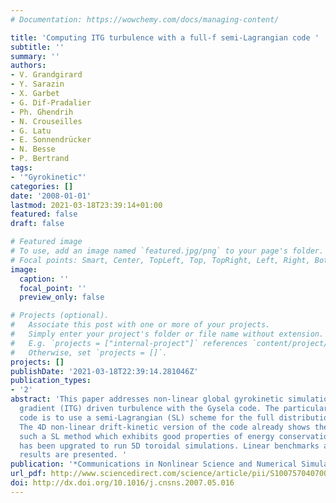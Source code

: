 ```yaml
---
# Documentation: https://wowchemy.com/docs/managing-content/

title: 'Computing ITG turbulence with a full-f semi-Lagrangian code '
subtitle: ''
summary: ''
authors:
- V. Grandgirard
- Y. Sarazin
- X. Garbet
- G. Dif-Pradalier
- Ph. Ghendrih
- N. Crouseilles
- G. Latu
- E. Sonnendrücker
- N. Besse
- P. Bertrand
tags:
- '"Gyrokinetic"'
categories: []
date: '2008-01-01'
lastmod: 2021-03-18T23:39:14+01:00
featured: false
draft: false

# Featured image
# To use, add an image named `featured.jpg/png` to your page's folder.
# Focal points: Smart, Center, TopLeft, Top, TopRight, Left, Right, BottomLeft, Bottom, BottomRight.
image:
  caption: ''
  focal_point: ''
  preview_only: false

# Projects (optional).
#   Associate this post with one or more of your projects.
#   Simply enter your project's folder or file name without extension.
#   E.g. `projects = ["internal-project"]` references `content/project/deep-learning/index.md`.
#   Otherwise, set `projects = []`.
projects: []
publishDate: '2021-03-18T22:39:14.281046Z'
publication_types:
- '2'
abstract: 'This paper addresses non-linear global gyrokinetic simulations of ion temperature
  gradient (ITG) driven turbulence with the Gysela code. The particularity of Gysela
  code is to use a semi-Lagrangian (SL) scheme for the full distribution function.
  The 4D non-linear drift-kinetic version of the code already shows the interest in
  such a SL method which exhibits good properties of energy conservation. The code
  has been upgrated to run 5D toroidal simulations. Linear benchmarks and non-linear
  results are presented. '
publication: '*Communications in Nonlinear Science and Numerical Simulation *'
url_pdf: http://www.sciencedirect.com/science/article/pii/S1007570407001220
doi: http://dx.doi.org/10.1016/j.cnsns.2007.05.016
---
```

